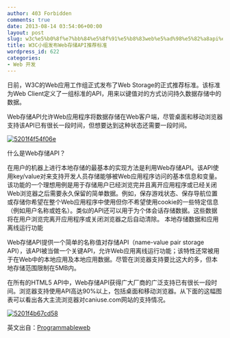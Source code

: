```yaml
---
author: 403 Forbidden
comments: true
date: 2013-08-14 03:54:06+00:00
layout: post
slug: w3c%e5%b0%8f%e7%bb%84%e5%8f%91%e5%b8%83web%e5%ad%98%e5%82%a8api%e6%8e%a8%e8%8d%90%e6%a0%87%e5%87%86
title: W3C小组发布Web存储API推荐标准
wordpress_id: 622
categories:
- Web 开发
---
```

日前，W3C的Web应用工作组正式发布了Web Storage的正式推荐标准。该标准为Web Client定义了一组标准的API，用来以键值对的方式访问持久数据存储中的数据。

Web存储API允许Web应用程序将数据存储在Web客户端，尽管桌面和移动浏览器支持该API已有很长一段时间，但想要达到这种状态还需要一段时间。

[![5201f4f54f06e](/uploads/201308/5201f4f54f06e.jpg)](/uploads/201308/5201f4f54f06e.jpg)

什么是Web存储API？

在用户的机器上进行本地存储的最基本的实现方法是利用Web存储API。该API使用key/value对来支持开发人员存储能够被Web应用程序访问的基本信息和变量。该功能的一个理想用例是用于存储用户已经浏览完并且离开应用程序或已经关闭Web浏览器之后需要永久保留的简单数据。例如，保存游戏状态、保存导航位置或存储你希望在整个Web应用程序中使用但你不希望使用cookie的一些特定信息（例如用户名称或姓名）。类似的API还可以用于为个体会话存储数据。这些数据将在用户浏览完离开应用程序或关闭浏览器之后自动清除。
本地存储数据和应用离线运行功能

Web存储API提供一个简单的名称值对存储API（name-value pair storage API），该API被当做一个关键API，允许Web应用离线运行功能；该特性还常被用于在Web中的本地应用及本地应用数据。尽管在浏览器支持要比这大的多，但本地存储范围限制在5MB内。

在所有的HTML5 API中，Web存储API获得广大厂商的广泛支持已有很长一段时间。浏览器支持使用API高达90%以上，包括桌面和移动浏览器。从下面的这幅图表可以看出各大主流浏览器对caniuse.com网站的支持情况。

[![5201f4b67cd58](/uploads/201308/5201f4b67cd58.png)](/uploads/201308/5201f4b67cd58.png)

英文出自：[Programmableweb](http://blog.programmableweb.com/2013/08/06/w3c-web-storage-api-now-in-recommendation-status/)
